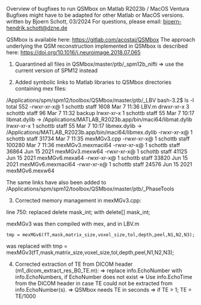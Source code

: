 Overview of bugfixes to run QSMbox on Matlab R2023b / MacOS Ventura
Bugfixes might have to be adapted for other Matlab or MacOS versions.
written by Bjoern Schott, 03/2024
For questions, please email: bjoern-hendrik.schott@dzne.de

QSMbox is available here: https://gitlab.com/acostaj/QSMbox
The approach underlying the QSM reconstruction implemented in QSMbox is described here:
https://doi.org/10.1016/j.neuroimage.2018.07.065

1. Quarantined all files in QSMbox/master/ptb/_spm12b_nifti
=> use the current version of SPM12 instead


2. Added symbolic links to Matlab libraries to QSMbox directories containing mex files:

/Applications/spm/spm12/toolbox/QSMbox/master/ptb/_LBV
bash-3.2$ ls -l
total 552
-rwxr-xr-x@ 1 schottb  staff    1608 Mar  7 11:36 LBV.m
drwxr-xr-x  3 schottb  staff      96 Mar  7 11:32 backup
lrwxr-xr-x  1 schottb  staff      55 Mar  7 10:17 libmat.dylib -> /Applications/MATLAB_R2023b.app/bin/maci64/libmat.dylib
lrwxr-xr-x  1 schottb  staff      55 Mar  7 10:17 libmex.dylib -> /Applications/MATLAB_R2023b.app/bin/maci64/libmex.dylib
-rwxr-xr-x@ 1 schottb  staff   31734 Mar  7 11:35 mexMGv3.cpp
-rwxr-xr-x@ 1 schottb  staff  100280 Mar  7 11:36 mexMGv3.mexmaci64
-rwxr-xr-x@ 1 schottb  staff   36864 Jun 15  2021 mexMGv3.mexw64
-rwxr-xr-x@ 1 schottb  staff   41125 Jun 15  2021 mexMGv6.mexa64
-rwxr-xr-x@ 1 schottb  staff   33820 Jun 15  2021 mexMGv6.mexmaci64
-rwxr-xr-x@ 1 schottb  staff   24576 Jun 15  2021 mexMGv6.mexw64

The same links have also been added to 
/Applications/spm/spm12/toolbox/QSMbox/master/ptb/_PhaseTools


3. Corrected memory management in mexMGv3.cpp:

line 750: replaced 
	delete mask_int; 
with
	delete[] mask_int;

mexMGv3 was then compiled with mex, and in LBV.m

	tmp = mexMGv6(fT,mask,matrix_size,voxel_size,tol,depth,peel,N1,N2,N3);
was replaced with
	tmp = mexMGv3(fT,mask,matrix_size,voxel_size,tol,depth,peel,N1,N2,N3);


4. Corrected extraction of TE from DICOM header (m1_dicom_extract_res_B0_TE.m):
=> replace info.EchoNumber with info.EchoNumbers, if EchoNumber does not exist
=> Use info.EchoTime from the DICOM header in case TE could not be extracted from info.EchoNumber(s).
=> QSMbox needs TE in seconds => if TE > 1; TE = TE/1000 

